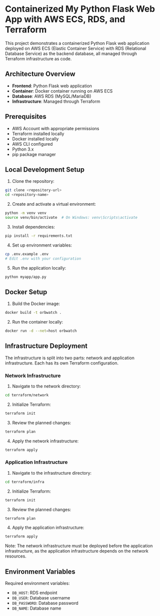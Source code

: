 # Containerized My Python Flask Web App with AWS ECS, RDS, and Terraform

This project demonstrates a containerized Python Flask web application deployed on AWS ECS (Elastic Container Service) with RDS (Relational Database Service) as the backend database, all managed through Terraform infrastructure as code.

## Architecture Overview

- **Frontend**: Python Flask web application
- **Container**: Docker container running on AWS ECS
- **Database**: AWS RDS (MySQL/MariaDB)
- **Infrastructure**: Managed through Terraform

## Prerequisites

- AWS Account with appropriate permissions
- Terraform installed locally
- Docker installed locally
- AWS CLI configured
- Python 3.x
- pip package manager


## Local Development Setup

1. Clone the repository:
```bash
git clone <repository-url>
cd <repository-name>
```

2. Create and activate a virtual environment:
```bash
python -m venv venv
source venv/bin/activate  # On Windows: venv\Scripts\activate
```

3. Install dependencies:
```bash
pip install -r requirements.txt
```

4. Set up environment variables:
```bash
cp .env.example .env
# Edit .env with your configuration
```

5. Run the application locally:
```bash
python myapp/app.py
```

## Docker Setup

1. Build the Docker image:
```bash
docker build -t orbwatch .
```

2. Run the container locally:
```bash
docker run -d --net=host orbwatch
```

## Infrastructure Deployment

The infrastructure is split into two parts: network and application infrastructure. Each has its own Terraform configuration.

### Network Infrastructure

1. Navigate to the network directory:
```bash
cd terraform/network
```

2. Initialize Terraform:
```bash
terraform init
```

3. Review the planned changes:
```bash
terraform plan
```

4. Apply the network infrastructure:
```bash
terraform apply
```

### Application Infrastructure

1. Navigate to the infrastructure directory:
```bash
cd terraform/infra
```

2. Initialize Terraform:
```bash
terraform init
```

3. Review the planned changes:
```bash
terraform plan
```

4. Apply the application infrastructure:
```bash
terraform apply
```

Note: The network infrastructure must be deployed before the application infrastructure, as the application infrastructure depends on the network resources.

## Environment Variables

Required environment variables:
- `DB_HOST`: RDS endpoint
- `DB_USER`: Database username
- `DB_PASSWORD`: Database password
- `DB_NAME`: Database name
